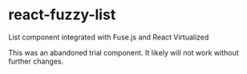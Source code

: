 # react-fuzzy-list
List component integrated with Fuse.js and React Virtualized

This was an abandoned trial component. It likely will not work without further changes.
